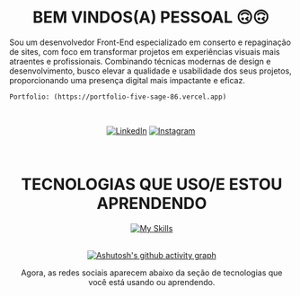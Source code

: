 <h1 align="center">BEM VINDOS(A) PESSOAL 🙃🙃</h1>
<div>
Sou um desenvolvedor Front-End especializado em conserto e repaginação de sites, com foco em transformar projetos em experiências visuais mais atraentes e profissionais. Combinando técnicas modernas de design e desenvolvimento, busco elevar a qualidade e usabilidade dos seus projetos, proporcionando uma presença digital mais impactante e eficaz.

<br>

    Portfolio: (https://portfolio-five-sage-86.vercel.app)
    
<div style="display: inline_block"><br>

</div>

<div align="center"> 

[![LinkedIn](https://img.shields.io/badge/LinkedIn-0077B5?style=for-the-badge&logo=linkedin&logoColor=white)](https://www.linkedin.com/in/matheus-aguirra/)
[![Instagram](https://img.shields.io/badge/Instagram-E4405F?style=for-the-badge&logo=instagram&logoColor=white)](https://www.instagram.com/matheus.aguirra/)

<div align="center"> 
  <div style="display: inline_block"><br>
    <img align="left" height="250">
    <h1 align="center">TECNOLOGIAS QUE USO/E ESTOU APRENDENDO</h1>
</div>

[![My Skills](https://skillicons.dev/icons?i=js,html,css,angular,c,cs,figma,git,nodejs,ps,pr,sass,wordpress)](https://skillicons.dev)
<br>
<br>

[![Ashutosh's github activity graph](https://github-readme-activity-graph.vercel.app/graph?username=matheusaaguirra&bg_color=230449&color=ff0fef&line=9e4c98&point=d91aff&area=true&hide_border=true)](https://github.com/ashutosh00710/github-readme-activity-graph)

Agora, as redes sociais aparecem abaixo da seção de tecnologias que você está usando ou aprendendo.

